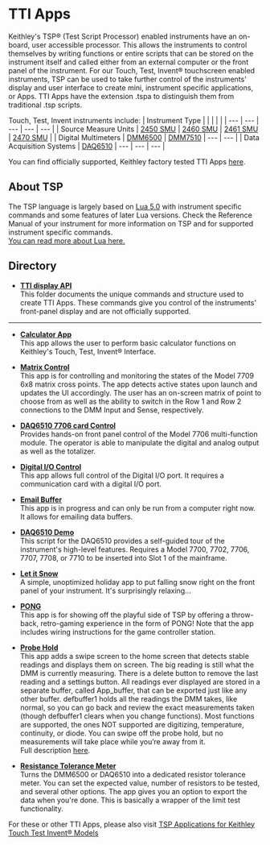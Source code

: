 # TTI Apps

Keithley's TSP&reg; (Test Script Processor) enabled instruments have an on-board, user accessible processor. This allows the instruments to control themselves by writing functions or entire scripts that can be stored on the instrument itself and called either from an external computer or the front panel of the instrument. For our Touch, Test, Invent&reg; touchscreen enabled instruments, TSP can be used to take further control of the instruments' display and user interface to create mini, instrument specific applications, or Apps. TTI Apps have the extension .tspa to distinguish them from traditional .tsp scripts.

Touch, Test, Invent instruments include:
| Instrument Type |  |  |  |  |
| --- | --- | --- | --- | --- |
| Source Measure Units | [2450 SMU](https://www.tek.com/en/products/keithley/source-measure-units/2400-graphical-series-sourcemeter) | [2460 SMU](https://www.tek.com/en/products/keithley/source-measure-units/2400-graphical-series-sourcemeter) | [2461 SMU](https://www.tek.com/en/products/keithley/source-measure-units/2400-graphical-series-sourcemeter) | [2470 SMU](https://www.tek.com/en/products/keithley/source-measure-units/2400-graphical-series-sourcemeter) |
| Digital Multimeters | [DMM6500](https://www.tek.com/en/products/keithley/digital-multimeter/dmm6500) | [DMM7510](https://www.tek.com/en/products/keithley/digital-multimeter/dmm7510) | --- | --- |
| Data Acquisition Systems | [DAQ6510](https://www.tek.com/en/products/keithley/digital-multimeter/keithley-daq6510) | --- | --- | --- |

You can find officially supported, Keithley factory tested TTI Apps [here](https://www.tek.com/keithley/tsp-applications-for-touch-test-invent-models).

## About TSP

The TSP language is largely based on [Lua 5.0](https://www.lua.org/manual/5.0/) with instrument specific commands and some features of later Lua versions. Check the Reference Manual of your instrument for more information on TSP and for supported instrument specific commands.  
[You can read more about Lua here.](https://www.lua.org/)

## Directory

[comment]: **[Title](./file.tspa)**  

* **[TTI display API](./TTI_Display_API/)**  
This folder documents the unique commands and structure used to create TTI Apps. These commands give you control of the instruments' front-panel display and are not officially supported.

--------

* **[Calculator App](./CalculatorApp.tspa)**  
This app allows the user to perform basic calculator functions on Keithley's Touch, Test, Invent® Interface.

* **[Matrix Control](./DAQ6510_MatrxCtrl.tspa)**  
This app is for controlling and monitoring the states of the Model 7709 6x8 matrix cross points. The app detects active states upon launch and updates the UI accordingly. The user has an on-screen matrix of point to choose from as well as the ability to switch in the Row 1 and Row 2 connections to the DMM Input and Sense, respectively. 

* **[DAQ6510 7706 card Control](./DAQ6510_MultiFuncCtrl.tspa)**  
Provides hands-on front panel control of the Model 7706 multi-function module. The operator is able to manipulate the digital and analog output as well as the totalizer.

* **[Digital I/O Control](./DIOControlFull.tspa)**  
This app allows full control of the Digital I/O port.  It requires a communication card with a digital I/O port.

* **[Email Buffer](./email.tspa)**  
This app is in progress and can only be run from a computer right now.  It allows for emailing data buffers.

* **[DAQ6510 Demo](./KE_DAQ6510_Demo.tsp)**  
This script for the DAQ6510 provides a self-guided tour of the instrument's high-level features. Requires a Model 7700, 7702, 7706, 7707, 7708, or 7710 to be inserted into Slot 1 of the mainframe. 

* **[Let it Snow](./let_it_snow.tspa)**  
A simple, unoptimized holiday app to put falling snow right on the front panel of your instrument. It's surprisingly relaxing...

* **[PONG](./Pong.tspa)**  
This app is for showing off the playful side of TSP by offering a throw-back, retro-gaming experience in the form of PONG! Note that the app includes wiring instructions for the game controller station. 

* **[Probe Hold](./Probe_Hold.tspa)**  
This app adds a swipe screen to the home screen that detects stable readings and displays them on screen. The big reading is still what the DMM is currently measuring. There is a delete button to remove the last reading and a settings button. All readings ever displayed are stored in a separate buffer, called App_buffer, that can be exported just like any other buffer. defbuffer1 holds all the readings the DMM takes, like normal, so you can go back and review the exact measurements taken (though defbuffer1 clears when you change functions). Most functions are supported, the ones NOT supported are digitizing, temperature, continuity, or diode. You can swipe off the probe hold, but no measurements will take place while you’re away from it.  
Full description [here](https://forum.tek.com/viewtopic.php?f=617&t=141115).

* **[Resistance Tolerance Meter](./Resistance_Tolerance_Meter.tspa)**  
Turns the DMM6500 or DAQ6510 into a dedicated resistor tolerance meter. You can set the expected value, number of resistors to be tested, and several other options. The app gives you an option to export the data when you're done. This is basically a wrapper of the limit test functionality.

For these or other TTI Apps, please also visit [TSP Applications for Keithley Touch Test Invent® Models](https://www.tek.com/en/keithley/tsp-applications-for-touch-test-invent-models)